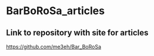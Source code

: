 # BarBoRoSa_articles

## Link to repository with site for articles
https://github.com/me3eh/Bar_BoRoSa